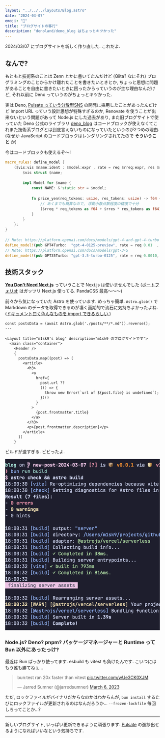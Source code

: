 ```yaml
---
layout: "../../../layouts/Blog.astro"
date: "2024-03-07"
emoji: "🧸"
title: "ブログサイトの移行"
description: "denoland/deno_blog はちょっとキツかった"
---
```


2024/03/07 にブログサイトを新しく作り直した. これだよ.

## なんで?

もともと技術系のことは Zenn とかに書いてたんだけど (Qiita? なにそれ) プログラミングのことからかけ離れたことを書きたいときとか, ちょっと思想に問題があることを自由に書きたいときに困ったからっていうのが主な理由なんだけど, それ以前に Deno っていうのがちょっとキツかった.

実は Deno, [Pulsate っていう分散型SNS](../2023/about-pulsate) の開発に採用したことがあったんだけど Import URL っていう設計思想が特殊すぎるのか, Renovate を使うことが出来ないという問題があって Node.js にした過去があり, また旧ブログサイトで使っていた Deno 公式のライブラリ [deno_blog](https://github.com/denoland/deno_blog) はコードブロックが使えなくてこれまた技術系ブログとは到底言えないものになっていたというのが2つめの理由. (なぜか JavaScript のコードブロックはレンダリングされてたので **そういうこと** か)

今はコードブロックも使えるぞ〜!

```rust
macro_rules! define_model {
    ($vis:vis $name:ident : $model:expr , rate = req $rreq:expr, res $rres:expr) => {
        $vis struct $name;

        impl Model for $name {
            const NAME: &'static str = $model;

            fn price_yen(req_tokens: usize, res_tokens: usize) -> f64 {
                // あくまでも概算なので, 浮動小数点数程度の精度で十分
                ($rreq * req_tokens as f64 + $rres * res_tokens as f64) / 1000.0 * 150.0
            }
        }
    };
}

// Note: https://platform.openai.com/docs/models/gpt-4-and-gpt-4-turbo
define_model!(pub GPT4Turbo:  "gpt-4-0125-preview", rate = req 0.01  , res 0.03  );
// Note: https://platform.openai.com/docs/models/gpt-3-5
define_model!(pub GPT35Turbo: "gpt-3.5-turbo-0125", rate = req 0.0010, res 0.0020);
```

## 技術スタック

**[You Don't Need Next.js](https://www.docswell.com/s/ashphy/KM1NQ6-you-dont-need-nextjs)** っていうことで Next.js は使いませんでした ([ポートフォリオ](https://m1sk9.dev) はガッツリ Next.js 使ってる. PandaCSS 最高〜〜〜)

前々から気になっていた Astro を使っています. めっちゃ簡単. `Astro.glob()` でMarkdown のデータを取得できるのが凄く画期的で流石に気持ちよかったよね. ([ドキュメント曰く色んなものを import できるらしい.](https://docs.astro.build/ja/guides/imports/))

```astro
const postsData = (await Astro.glob('./posts/**/*.md')).reverse();
---

<Layout title="m1sk9's blog" description="m1sk9 のブログサイトです">
  <main class="container">
    <Header />
    {
      postsData.map((post) => (
        <article>
          <h3>
            <a
              href={
                post.url ??
                (() => {
                  throw new Error(`url of ${post.file} is undefined`);
                })()
              }
            >
              {post.frontmatter.title}
            </a>
          </h3>
          <p>{post.frontmatter.description}</p>
        </article>
      ))
    }
```

ビルドが速すぎる. ビビったよ.

![Astro のビルド時の様子.](../../../../public/posts/new-blog-site/astro-build.png)

### Node.js? Deno? pnpm? パッケージマネージャーと Runtime って Bun 以外にあったっけ?

最近は Bun ばっかり使ってます. esbuild も vitest も負けたんです. こいつにはもう誰も勝てねぇ...

<blockquote class="twitter-tweet"><p lang="en" dir="ltr">bun:test ran 20x faster than vitest <a href="https://t.co/wUe3CK0XJM">pic.twitter.com/wUe3CK0XJM</a></p>&mdash; Jarred Sumner (@jarredsumner) <a href="https://twitter.com/jarredsumner/status/1632545090160975873?ref_src=twsrc%5Etfw">March 6, 2023</a></blockquote> <script async src="https://platform.twitter.com/widgets.js" charset="utf-8"></script>

ただ, ロックファイルがバイナリだからなのかはわからんが, `bun install` するたびにロックファイルが更新されるのはなんだろうか... `--frozen-lockfile` 毎回しろってことか...?

----

新しいブログサイト, いっぱい更新できるように頑張ります. [Pulsate](../2023/about-pulsate) の進捗出せるようになればいいなという気持ちです.
